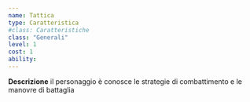 ```yaml
---
name: Tattica
type: Caratteristica
#class: Caratteristiche
class: "Generali"
level: 1
cost: 1
ability:
---
```


**Descrizione**
il personaggio è conosce le strategie di combattimento e le manovre di
battaglia